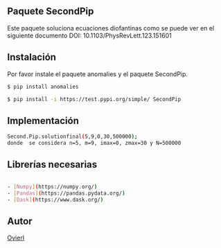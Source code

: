 ## Paquete SecondPip

Este paquete soluciona ecuaciones diofantinas como se puede ver en el siguiente documento DOI: 10.1103/PhysRevLett.123.151601

## Instalación
Por favor instale el paquete anomalies y el paquete SecondPip.
```bash
$ pip install anomalies

$ pip install -i https://test.pypi.org/simple/ SecondPip
```
## Implementación

```bash
Second.Pip.solutionfinal(5,9,0,30,500000);
donde  se considera n=5, m=9, imax=0, zmax=30 y N=500000
```

## Librerías necesarias
```bash

- [Numpy](https://numpy.org/)
- [Pandas](https://pandas.pydata.org/)
- [Dask](https://www.dask.org/)

```

## Autor
[OvierI](https://github.com/OvierI)
